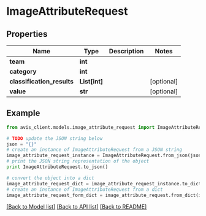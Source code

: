 # ImageAttributeRequest


## Properties

Name | Type | Description | Notes
------------ | ------------- | ------------- | -------------
**team** | **int** |  | 
**category** | **int** |  | 
**classification_results** | **List[int]** |  | [optional] 
**value** | **str** |  | [optional] 

## Example

```python
from avis_client.models.image_attribute_request import ImageAttributeRequest

# TODO update the JSON string below
json = "{}"
# create an instance of ImageAttributeRequest from a JSON string
image_attribute_request_instance = ImageAttributeRequest.from_json(json)
# print the JSON string representation of the object
print ImageAttributeRequest.to_json()

# convert the object into a dict
image_attribute_request_dict = image_attribute_request_instance.to_dict()
# create an instance of ImageAttributeRequest from a dict
image_attribute_request_form_dict = image_attribute_request.from_dict(image_attribute_request_dict)
```
[[Back to Model list]](../README.md#documentation-for-models) [[Back to API list]](../README.md#documentation-for-api-endpoints) [[Back to README]](../README.md)


